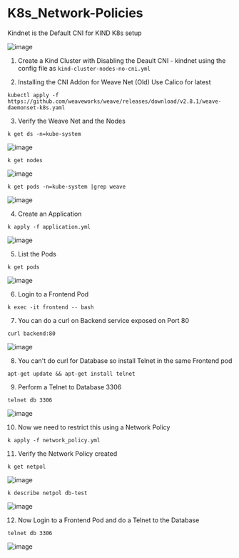 # K8s_Network-Policies

Kindnet is the Default CNI for KIND K8s setup 

![image](https://github.com/user-attachments/assets/26a72b67-58c8-4d94-b3b8-17e4c4bc2fa4)

1. Create a Kind Cluster with Disabling the Deault CNI - kindnet using the config file as `kind-cluster-nodes-no-cni.yml`

2. Installing the CNI Addon for Weave Net (Old) Use Calico for latest
```
kubectl apply -f https://github.com/weaveworks/weave/releases/download/v2.8.1/weave-daemonset-k8s.yaml
```

3. Verify the Weave Net and the Nodes
```
k get ds -n=kube-system
```
![image](https://github.com/user-attachments/assets/3cc33267-8890-4914-bd46-bf5420300d13)

```
k get nodes
```
![image](https://github.com/user-attachments/assets/95a2b112-66d0-4c0a-ae18-244d0a751b52)

```
k get pods -n=kube-system |grep weave
```
![image](https://github.com/user-attachments/assets/f86e410d-c29c-49e8-ac9f-ce04bf93e148)

4. Create an Application
```
k apply -f application.yml
```
![image](https://github.com/user-attachments/assets/c6add838-756d-404d-9fe1-992851ec2548)

5. List the Pods
```
k get pods
```
![image](https://github.com/user-attachments/assets/4e69183e-279a-4a8e-babe-a5747dcc305f)

6. Login to a Frontend Pod
```
k exec -it frontend -- bash
```

7. You can do a curl on Backend service exposed on Port 80
```
curl backend:80
```
![image](https://github.com/user-attachments/assets/2c11f4f0-e136-42b1-9192-b3d70efee1f0)

8. You can't do curl for Database so install Telnet in the same Frontend pod
```
apt-get update && apt-get install telnet
```

9. Perform a Telnet to Database 3306
```
telnet db 3306
```
![image](https://github.com/user-attachments/assets/af3c1860-1774-4f5d-bdbd-51c7bfb88a1e)

10. Now we need to restrict this using a Network Policy
```
k apply -f network_policy.yml
```

11. Verify the Network Policy created
```
k get netpol
```
![image](https://github.com/user-attachments/assets/e9c5704e-2e3f-482c-bfdd-a45cffaeacdd)
```
k describe netpol db-test
```
![image](https://github.com/user-attachments/assets/44948710-5ada-4b9f-a019-d736f2b2b344)

12. Now Login to a Frontend Pod and do a Telnet to the Database
```
telnet db 3306
```
![image](https://github.com/user-attachments/assets/f5bcf3b7-8759-4101-a937-883eb81956d7)




